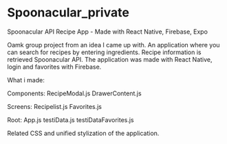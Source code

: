 # Spoonacular_private
Spoonacular API Recipe App - Made with React Native, Firebase, Expo

Oamk group project from an idea I came up with. 
An application where you can search for recipes by entering ingredients.
Recipe information is retrieved Spoonacular API.
The application was made with React Native, login and favorites with Firebase.

What i made:

Components:
  RecipeModal.js
  DrawerContent.js
  
Screens:
  Recipelist.js
  Favorites.js 

Root: 
  App.js
  testiData.js 
  testiDataFavorites.js 
  
Related CSS and unified stylization of the application.

